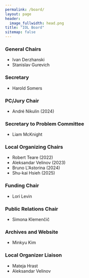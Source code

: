 ```yaml
---
permalink: /board/
layout: page
header:
  image_fullwidth: head.png
title: "IOL Board"
sitemap: false
---
```

### General Chairs <a href="mailto:chair@ioling.org" target="_blank" class="icon-mail" title="General Chairs"></a>
* Ivan Derzhanski
* Stanislav Gurevich

### Secretary
* Harold Somers

### PC/Jury Chair <a href="mailto:pc.chair@ioling.org" target="_blank" class="icon-mail" title="PC/Jury Chair"></a>
* André Nikulin (2024)

### Secretary to Problem Committee
* Liam McKnight

### Local Organizing Chairs
* Robert Teare (2022)
* Aleksandar Velinov (2023)
* Bruno L'Astorina (2024)
* Shu-kai Hsieh (2025)

### Funding Chair
* Lori Levin

### Public Relations Chair <a href="mailto:contact@ioling.org" target="_blank" class="icon-mail" title="Public Relations Chair"></a>
* Simona Klemenčič

### Archives and Website <a href="mailto:web@ioling.org" target="_blank" class="icon-mail" title="Website coordinator"></a>
* Minkyu Kim

### Local Organizer Liaison
* Mateja Hrast
* Aleksandar Velinov